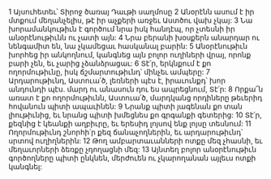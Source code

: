 1 Այսուհետեւ՝ Տիրոջ ծառայ Դաւթի սաղմոսը
2 Անօրէնն ասում է իր մտքում մեղանչելիս,
թէ իր աչքերի առջեւ Աստծու վախ չկայ:
3 Նա խորամանկութիւն է գործում նրա իսկ հանդէպ,
որ չտեսնի իր անօրէնութիւնն ու չատի այն:
4 Նրա բերանի խօսքերն անարդար ու նենգամիտ են,
նա չկամեցաւ հասկանալ բարին:
5 Անօրէնութիւն խորհեց իր անկողնում,
կանգնեց այն բոլոր ուղիների վրայ, որոնք բարի չեն,
եւ չարից չձանձրացաւ:
6 Տէ՛ր, երկնքում է քո ողորմութիւնը,
իսկ ճշմարտութիւնդ՝ մինչեւ ամպերը:
7 Արդարութիւնդ, Աստուա՛ծ, լեռների պէս է,
իրաւունքդ՝ խոր անդունդի պէս.
մարդ ու անասուն դու ես ապրեցնում, Տէ՛ր:
8 Որքա՜ն առատ է քո ողորմութիւնն, Աստուա՛ծ,
մարդկանց որդիները թեւերիդ հովանուն պիտի ապաւինեն:
9 Նրանք պիտի յագենան քո տան լիութիւնից,
եւ նրանց պիտի խմեցնես քո գրգանքի գետերից:
10 Տէ՛ր, քեզնից է կեանքի աղբիւրը,
եւ երեսիդ լոյսով ենք լոյսը տեսնում:
11 Ողորմութիւնդ շնորհի՛ր քեզ ճանաչողներին,
եւ արդարութիւնդ՝ սրտով ուղիղներին:
12 Թող ամբարտաւանների ոտքը մեզ չհասնի,
եւ մեղաւորների ձեռքը չդողացնի մեզ:
13 Այնտեղ բոլոր անօրէնութիւն գործողները պիտի ընկնեն,
մերժուեն ու չկարողանան այլեւս ոտքի կանգնել:
